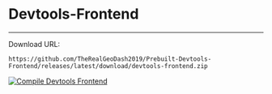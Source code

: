 # Devtools-Frontend
--------------
Download URL:
```
https://github.com/TheRealGeoDash2019/Prebuilt-Devtools-Frontend/releases/latest/download/devtools-frontend.zip
```
[![Compile Devtools Frontend](https://github.com/TheRealGeoDash2019/Devtools-Frontend/actions/workflows/manual.yml/badge.svg)](https://github.com/TheRealGeoDash2019/Devtools-Frontend/actions/workflows/manual.yml)


